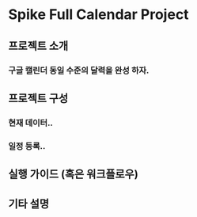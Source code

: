 # Spike Full Calendar Project

## 프로젝트 소개
### 구글 캘린더 동일 수준의 달력을 완성 하자.

## 프로젝트 구성
### 현재 데이터..
### 일정 등록..


## 실행 가이드 (혹은 워크플로우)

## 기타 설명
